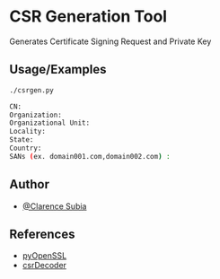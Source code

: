 
# CSR Generation Tool

Generates Certificate Signing Request and Private Key

## Usage/Examples

```bash
./csrgen.py

CN:
Organization:
Organizational Unit:
Locality:
State:
Country:
SANs (ex. domain001.com,domain002.com) :
```


## Author

- [@Clarence Subia](https://github.com/meliodaaf/)


## References

- [pyOpenSSL](https://pypi.org/project/pyOpenSSL/)
- [csrDecoder](https://ssltools.godaddy.com/views/csrDecoder)
